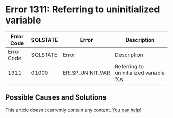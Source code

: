 
# Error 1311: Referring to uninitialized variable


| Error Code | SQLSTATE | Error | Description |
| --- | --- | --- | --- |
| Error Code | SQLSTATE | Error | Description |
| 1311 | 01000 | ER_SP_UNINIT_VAR | Referring to uninitialized variable %s |




## Possible Causes and Solutions


This article doesn't currently contain any content. [You can help!](/en/writing-and-editing-knowledge-base-articles/)


